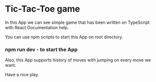 # Tic-Tac-Toe game

In this App we can see simple game that has been written on TypeScript with React Documentation help.

You can use npm scripts to start this App on root directory.

### npm run dev - to start the App

Also, this App supports history of moves with jumping on every move we want.

Have a nice play.